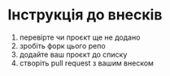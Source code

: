 # Інструкція до внесків

1) перевірте чи проєкт ще не додано
2) зробіть форк цього репо
3) додайте ваш проєкт до списку
4) створіть pull request з вашим внеском
